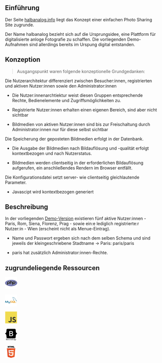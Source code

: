 ## Einführung

Der Seite [halbanalog.info](https://www.halbanalog.info) liegt das Konzept einer einfachen Photo Sharing Site zugrunde.

Der Name halbanalog bezieht sich auf die Ursprungsidee, eine Plattform für digitalisierte anloge Fotografie zu schaffen. Die vorliegenden Demo-Aufnahmen sind allerdings bereits im Urspung digital entstanden.

## Konzeption

> Ausgangspunkt waren folgende konzeptionelle Grundgedanken:

Die Nutzerarchitektur differenziert zwischen Besucher:innen, registrierten und aktiven Nutzer:innen sowie den Administrator:innen

- Die Nutzer:innenarchtiektur weist diesen Gruppen entsprechende Rechte, Bedienelemente und Zugriffsmöglichkeiten zu.

- Registrierte Nutzer:innen erhalten einen eigenen Bereich, sind aber nicht sichtbar

- Bildmedien von aktiven Nutzer:innen sind bis zur Freischaltung durch Administrator:innen nur für diese selbst sichtbar

Die Speicherung der geposteten Bildmedien erfolgt in der Datenbank.

- Die Ausgabe der Bildmedien nach Bildauflösung und -qualität erfolgt kontextbezogen und nach Nutzerstatus.

- Bildmedien werden clientseitig in der erforderlichen Bildauflösung aufgerufen, ein anschließendes Rendern im Browser entfällt.

Die Konfigurationsdatei setzt server- wie clientseitig gleichlautende Parameter.

- Javascipt wird kontextbezogen generiert

## Beschreibung

In der vorliegenden [Demo-Version](https://www.halbanalog.info) existieren fünf aktive Nutzer:innen - Paris, Rom, Siena, Florenz, Prag - sowie ein:e lediglich registrierte:r Nutzer:in - Wien (erscheint nicht als Menue-Eintrag).

- Name und Passwort ergeben sich nach dem selben Schema und sind jeweils der kleingeschriebene Stadtname -> Paris: paris/paris

- paris hat zusätzlich Administrator:innen-Rechte.

## zugrundeliegende Ressourcen

<p align="left"> <a href="https://www.php.net" target="_blank" rel="noreferrer"> <img src="https://raw.githubusercontent.com/devicons/devicon/master/icons/php/php-original.svg" alt="php" width="40" height="40"/> </a> </p>
<p align="left"> <a href="https://www.mysql.com/" target="_blank" rel="noreferrer"> <img src="https://raw.githubusercontent.com/devicons/devicon/master/icons/mysql/mysql-original-wordmark.svg" alt="mysql" width="40" height="40"/> </a> </p>
<p align="left"> <a href="https://developer.mozilla.org/en-US/docs/Web/JavaScript" target="_blank" rel="noreferrer"> <img src="https://raw.githubusercontent.com/devicons/devicon/master/icons/javascript/javascript-original.svg" alt="javascript" width="40" height="40"/> </a> </p>
<p align="left"> <a href="https://getbootstrap.com" target="_blank" rel="noreferrer"> <img src="https://raw.githubusercontent.com/devicons/devicon/master/icons/bootstrap/bootstrap-plain-wordmark.svg" alt="bootstrap" width="40" height="40"/> </a> </p>
<p align="left"> <a href="https://www.w3.org/html/" target="_blank" rel="noreferrer"> <img src="https://raw.githubusercontent.com/devicons/devicon/master/icons/html5/html5-original-wordmark.svg" alt="html5" width="40" height="40"/> </a> </p>
